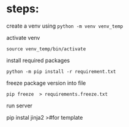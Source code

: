 # steps:
create a venv using
`python -m venv venv_temp`

activate venv

`source venv_temp/bin/activate`

install required packages

`python -m pip install -r requirement.txt`


freeze package version into file

`pip freeze  > requirements.freeze.txt`


run server

pip instal jinja2  >#for template 